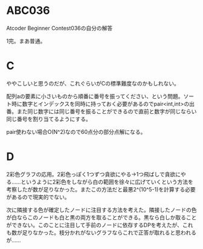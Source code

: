 # ABC036
Atcoder Beginner Contest036の自分の解答

1完。まあ普通。

# C
ややこしいと思うのだが、これぐらいがCの標準難度なのかもしれない。

配列aの要素に小さいものから順番に番号を振ってください、という問題。ソート時に数字とインデックスを同時に持っておく必要があるのでpair\<int,int\>の出番。また同じ数字には同じ番号を振ることができるので直前と数字が同じならい同じ番号を割り当てるようにする。

pair使わない場合O(N^2)なので60点分の部分点解になる。

# D
2彩色グラフの応用。2彩色っぽく1つずつ貪欲にやる→1つ飛ばしで貪欲にやる……というように2彩色をしながら白の範囲を徐々に広げていくという方法を考察したが数が足りなかった。またこの方法だと最悪2^(10^5-1)を計算する必要があるので現実的でない。

次に隣接する色が確定したノードに注目する方法を考えた。隣接したノードの色が白ならこのノードも白と黒の両方を取ることができる。黒なら白しか取ることができない。このことに注目して手前のノードに依存するDPを考えたが、これも数が足りなかった。枝分かれがないグラフならこれで正答が取れると思われるが……